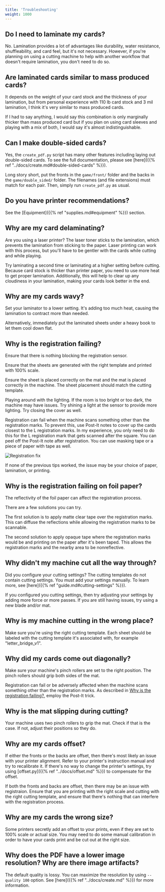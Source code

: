 ```yaml
---
title: 'Troubleshooting'
weight: 1000
---
```


## Do I need to laminate my cards?

No. Lamination provides a lot of advantages like durability, water resistance, shuffleability, and card feel, but it's not necessary. However, if you're planning on using a cutting machine to help with another workflow that doesn't require lamination, you don't need to do so.

## Are laminated cards similar to mass produced cards?

It depends on the weight of your card stock and the thickness of your lamination, but from personal experience with 110 lb card stock and 3 mil lamination, I think it's very similar to mass produced cards.

If I had to say anything, I would say this combination is only marginally thicker than mass produced card but if you plan on using card sleeves and playing with a mix of both, I would say it's almost indistinguishable.

## Can I make double-sided cards?

Yes, the `create_pdf.py` script has many other features including laying out double-sided cards. To see the full documentation, please see [here]({{% ref "../docs/create.md#double-sided-cards" %}}).

Long story short, put the fronts in the `game/front/` folder and the backs in the `game/double_sided/` folder. The filenames (and file extensions) must match for each pair. Then, simply run `create_pdf.py` as usual.

## Do you have printer recommendations?

See the [Equipment]({{% ref "supplies.md#equipment" %}}) section.

## Why are my card delaminating?

Are you using a laser printer? The laser toner sticks to the lamination, which prevents the lamination from sticking to the paper. Laser printing can work with this process, but you'll have to be gentler with the cards while cutting and while playing.

Try laminating a second time or laminating at a higher setting before cutting. Because card stock is thicker than printer paper, you need to use more heat to get proper lamination. Additionally, this will help to clear up any cloudiness in your lamination, making your cards look better in the end.

## Why are my cards wavy?

Set your laminator to a lower setting. It's adding too much heat, causing the lamination to contract more than needed.

Alternatively, immediately put the laminated sheets under a heavy book to let them cool down flat.

## Why is the registration failing?

Ensure that there is nothing blocking the registration sensor.

Ensure that the sheets are generated with the right template and printed with 100% scale.

Ensure the sheet is placed correctly on the mat and the mat is placed correctly in the machine. The sheet placement should match the cutting template.

Playing around with the lighting. If the room is too bright or too dark, the machine may have issues. Try shining a light at the sensor to provide more lighting. Try closing the cover as well.

Registration can fail when the machine scans something other than the registration marks. To prevent this, use Post-It notes to cover up the cards closest to the L registration marks. In my experience, you only need to do this for the L registration mark that gets scanned after the square. You can peel off the Post-It note after registration. You can use masking tape or a piece of paper with tape as well.

![Registration fix](/images/registration_fix.jpg)

If none of the previous tips worked, the issue may be your choice of paper, lamination, or printing.

## Why is the registration failing on foil paper?

The reflectivity of the foil paper can affect the registration process.

There are a few solutions you can try.

The first solution is to apply matte clear tape over the registration marks. This can diffuse the reflections while allowing the registration marks to be scannable.

The second solution to apply opaque tape where the registration marks would be and printing on the paper after it's been taped. This allows the registration marks and the nearby area to be nonreflective.

## Why didn't my machine cut all the way through?

Did you configure your cutting settings? The cutting templates do not contain cutting settings. You must add your settings manually. To learn more, see [here]({{% ref "guide.md#cutting-settings" %}}). 

If you configured you cutting settings, then try adjusting your settings by adding more force or more passes. If you are still having issues, try using a new blade and/or mat.

## Why is my machine cutting in the wrong place?

Make sure you're using the right cutting template. Each sheet should be labeled with the cutting template it's associated with, for example "letter_bridge_v1".

## Why did my cards come out diagonally?

Make sure your machine's pinch rollers are set to the right position. The pinch rollers should grip both sides of the mat.

Registration can fail or be adversely affected when the machine scans something other than the registration marks. As described in [Why is the registration failing?](#why-is-the-registration-failing), employ the Post-It trick.

## Why is the mat slipping during cutting?

Your machine uses two pinch rollers to grip the mat. Check if that is the case. If not, adjust their positions so they do.

## Why are my cards offset?

If either the fronts or the backs are offset, then there's most likely an issue with your printer alignment. Refer to your printer's instruction manual and try to recalibrate it. If there's no way to change the printer's settings, try using [offset.py]({{% ref "../docs/offset.md" %}}) to compensate for the offset.

If both the fronts and backs are offset, then there may be an issue with registraion. Ensure that you are printing with the right scale and cutting with the right cutting template, and ensure that there's nothing that can interfere with the registration process.

## Why are my cards the wrong size?

Some printers secretly add an offset to your prints, even if they are set to 100% scale or actual size. You may need to do some manual calibration in order to have your cards print and be cut out at the right size.

## Why does the PDF have a lower image resolution? Why are there image artifacts?

The default quality is lossy. You can maximize the resolution by using `--quality 100` option. See [here]({{% ref "../docs/create.md" %}}) for more information.
